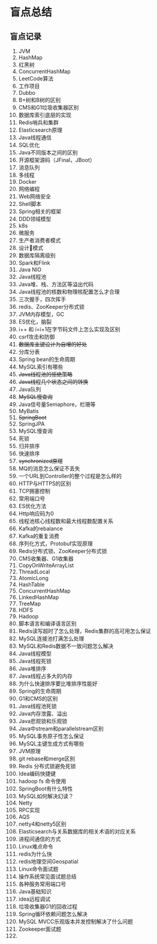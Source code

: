 # 盲点总结

## 盲点记录
1. JVM
2. HashMap
3. 红黑树
4. ConcurrentHashMap
5. LeetCode算法
6. 工作项目
7. Dubbo
8. B+树和B树的区别
9. CMS和G1垃圾收集器区别
10. 数据库索引底层的实现
11. Redis哨兵和集群
12. Elasticsearch原理
13. Java线程通信
14. SQL优化
15. Java不同版本之间的区别
16. 开源框架源码（JFinal，JBoot）
17. 消息队列
18. 多线程
19. Docker
20. 网络编程
21. Web网络安全
22. Shell脚本
23. Spring相关的框架
24. DDD领域模型
25. k8s
26. 微服务
27. 生产者消费者模式
28. 设计模式
29. 数据库隔离级别
30. Spark和Flink
31. Java NIO
32. Java线程池
33. Java堆、栈、方法区等溢出代码
34. Java线程池的核数和物理核配置怎么才合理
35. 三次握手，四次挥手
36. redis、ZooKeeper分布式锁
37. JVM内存模型，GC
38. ES优化，脑裂
39. i++ 和 i=i+1在字节码文件上怎么实现及区别
40. csrf攻击和防御
41. ~~数据库主键设计为自增的好处~~
42. 分库分表
43. Spring bean的生命周期
44. MySQL索引有哪些
45. ~~Java线程池的拒绝策略~~
46. ~~Java线程几个状态之间的转换~~
47. Java队列
48. ~~MySQL慢查询~~
49. Java信号量Semaphore，栏珊等
50. MyBatis
51. ~~SpringBoot~~  
52. SpringJPA  
53. MySQL慢查询
54. 死锁
55. 归并排序
56. 快速排序
57. ~~synchronized原理~~
58. MQ的消息怎么保证不丢失
59. 一个URL到Controller的整个过程是怎么样的
60. HTTP与HTTPS的区别
61. TCP拥塞控制
62. 常用端口号
63. ES优化方法
64. Http响应码为0
65. 线程池核心线程数和最大线程数配置关系
66. Kafka的rebalance
67. Kafka的重复消费
68. 序列化方式，Protobuf实现原理
69. Redis分布式锁、ZooKeeper分布式锁
70. CMS收集器、G1收集器
71. CopyOnWriteArrayList
72. ThreadLocal
73. AtomicLong
74. HashTable
75. ConcurrentHashMap
76. LinkedHashMap
77. TreeMap
78. HDFS
79. Hadoop
80. 脚本语言和编译语言区别
81. Redis读写超时了怎么处理，Redis集群的高可用怎么保证
82. MySQL连接池打满怎么处理
83. MySQL和Redis数据不一致问题怎么解决
84. Java线程模型
85. Java线程死锁
86. Java堆排序
87. Java线程占多大的内存
88. 为什么快速排序要比堆排序性能好
89. Spring的生命周期
90. G1和CMS的区别
91. Java线程池死锁
92. Java内存泄露、溢出
93. Java悲观锁和乐观锁
94. Java中stream和parallelstream区别
95. MySQL事务原子性怎么保证
96. MySQL主键生成方式有哪些
96. JVM原理
97. git rebase和merge区别
98. Redis 分布式锁避免死锁
99. Idea编码快捷键
100. hadoop fs 命令使用
101. SpringBoot有什么特性
102. MySQL如何解决幻读？
103. Netty
104. RPC实现
105. AQS
106. netty4和netty5区别
107. Elasticsearch与关系数据库的相关术语的对应关系
108. 进程间通信的方式
109. Linux难点命令
110. redis为什么快
111. redis地理空间Geospatial
112. Linux命令面试题
113. 操作系统常见面试题总结
114. 各种服务常用端口号
115. Java基础知识
116. idea远程调试
117. 垃圾收集器G1的回收过程
118. Spring循环依赖问题怎么解决
119. MySQL MVCC乐观版本并发控制解决了什么问题
120. Zookeeper面试题
121. 







